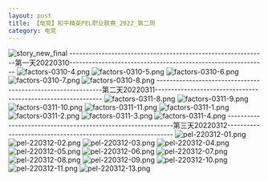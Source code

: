 ```yaml
---
layout: post
title: 【电竞】和平精英PEL职业联赛_2022_第二周
category: 电竞
---
```

![story_new_final](https://raw.githubusercontent.com/Aragronsam/blog-pic/main/story_new_final.png)
-------------------------------------------------------------第一天20220310-------------------------------------------------------------
![factors-0310-4.png](https://raw.githubusercontent.com/Aragronsam/blog-pic/main/factors-0310-4.png)
![factors-0310-5.png](https://raw.githubusercontent.com/Aragronsam/blog-pic/main/factors-0310-5.png)
![factors-0310-6.png](https://raw.githubusercontent.com/Aragronsam/blog-pic/main/factors-0310-6.png)
![factors-0310-7.png](https://raw.githubusercontent.com/Aragronsam/blog-pic/main/factors-0310-7.png)
![factors-0310-8.png](https://raw.githubusercontent.com/Aragronsam/blog-pic/main/factors-0310-8.png)
-------------------------------------------------------------第二天20220311-------------------------------------------------------------
![factors-0311-8.png](https://raw.githubusercontent.com/Aragronsam/blog-pic/main/factors-0311-8.png)
![factors-0311-9.png](https://raw.githubusercontent.com/Aragronsam/blog-pic/main/factors-0311-9.png)
![factors-0311-10.png](https://raw.githubusercontent.com/Aragronsam/blog-pic/main/factors-0311-10.png)
![factors-0311-11.png](https://raw.githubusercontent.com/Aragronsam/blog-pic/main/factors-0311-11.png)
![factors-0311-1.png](https://raw.githubusercontent.com/Aragronsam/blog-pic/main/factors-0311-1.png)
![factors-0311-2.png](https://raw.githubusercontent.com/Aragronsam/blog-pic/main/factors-0311-2.png)
![factors-0311-3.png](https://raw.githubusercontent.com/Aragronsam/blog-pic/main/factors-0311-3.png)
![factors-0311-4.png](https://raw.githubusercontent.com/Aragronsam/blog-pic/main/factors-0311-4.png)
-------------------------------------------------------------第三天20220312-------------------------------------------------------------
![pel-220312-01.png](https://raw.githubusercontent.com/Aragronsam/blog-pic/main/pel-220312-1.png)
![pel-220312-02.png](https://raw.githubusercontent.com/Aragronsam/blog-pic/main/pel-220312-2.png)
![pel-220312-03.png](https://raw.githubusercontent.com/Aragronsam/blog-pic/main/pel-220312-3.png)
![pel-220312-04.png](https://raw.githubusercontent.com/Aragronsam/blog-pic/main/pel-220312-4.png)
![pel-220312-05.png](https://raw.githubusercontent.com/Aragronsam/blog-pic/main/pel-220312-5.png)
![pel-220312-06.png](https://raw.githubusercontent.com/Aragronsam/blog-pic/main/pel-220312-6.png)
![pel-220312-07.png](https://raw.githubusercontent.com/Aragronsam/blog-pic/main/pel-220312-7.png)
![pel-220312-08.png](https://raw.githubusercontent.com/Aragronsam/blog-pic/main/pel-220312-8.png)
![pel-220312-09.png](https://raw.githubusercontent.com/Aragronsam/blog-pic/main/pel-220312-9.png)
![pel-220312-10.png](https://raw.githubusercontent.com/Aragronsam/blog-pic/main/pel-220312-10.png)
![pel-220312-11.png](https://raw.githubusercontent.com/Aragronsam/blog-pic/main/pel-220312-11.png)
![pel-220312-13.png](https://raw.githubusercontent.com/Aragronsam/blog-pic/main/pel-220312-13.png)










  




